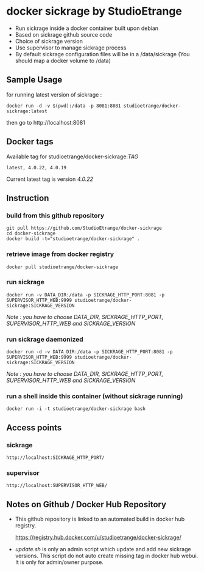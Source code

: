 # docker sickrage by StudioEtrange

* Run sickrage inside a docker container built upon debian
* Based on sickrage github source code
* Choice of sickrage version
* Use supervisor to manage sickrage process
* By default sickrage configuration files will be in a /data/sickrage (You should map a docker volume to /data)


## Sample Usage

for running latest version of sickrage :

	docker run -d -v $(pwd):/data -p 8081:8081 studioetrange/docker-sickrage:latest

then go to http://localhost:8081

## Docker tags

Available tag for studioetrange/docker-sickrage:*TAG*

	latest, 4.0.22, 4.0.19

Current latest tag is version *4.0.22*

## Instruction

### build from this github repository

	git pull https://github.com/StudioEtrange/docker-sickrage
	cd docker-sickrage
	docker build -t="studioetrange/docker-sickrage" .

### retrieve image from docker registry

	docker pull studioetrange/docker-sickrage

### run sickrage 
	
	docker run -v DATA_DIR:/data -p SICKRAGE_HTTP_PORT:8081 -p SUPERVISOR_HTTP_WEB:9999 studioetrange/docker-sickrage:SICKRAGE_VERSION

_Note : you have to choose DATA_DIR, SICKRAGE_HTTP_PORT, SUPERVISOR_HTTP_WEB and SICKRAGE_VERSION_

### run sickrage daemonized

	docker run -d -v DATA_DIR:/data -p SICKRAGE_HTTP_PORT:8081 -p SUPERVISOR_HTTP_WEB:9999 studioetrange/docker-sickrage:SICKRAGE_VERSION

_Note : you have to choose DATA_DIR, SICKRAGE_HTTP_PORT, SUPERVISOR_HTTP_WEB and SICKRAGE_VERSION_

### run a shell inside this container (without sickrage running)

	docker run -i -t studioetrange/docker-sickrage bash

## Access points

### sickrage

	http://localhost:SICKRAGE_HTTP_PORT/

### supervisor

	http://localhost:SUPERVISOR_HTTP_WEB/

## Notes on Github / Docker Hub Repository

* This github repository is linked to an automated build in docker hub registry.

	https://registry.hub.docker.com/u/studioetrange/docker-sickrage/

* _update.sh_ is only an admin script which update and add new sickrage versions. This script do not auto create missing tag in docker hub webui. It is only for admin/owner purpose.
